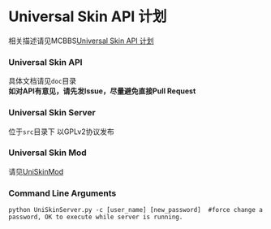 # Universal Skin API 计划
相关描述请见MCBBS[Universal Skin API 计划](http://www.mcbbs.net/thread-366248-1-1.html)

### Universal Skin API
具体文档请见`doc`目录  
**如对API有意见，请先发Issue，尽量避免直接Pull Request**

### Universal Skin Server
位于`src`目录下
以GPLv2协议发布

### Universal Skin Mod
请见[UniSkinMod](https://github.com/RecursiveG/UniSkinMod)

### Command Line Arguments

    python UniSkinServer.py -c [user_name] [new_password]  #force change a password, OK to execute while server is running.
